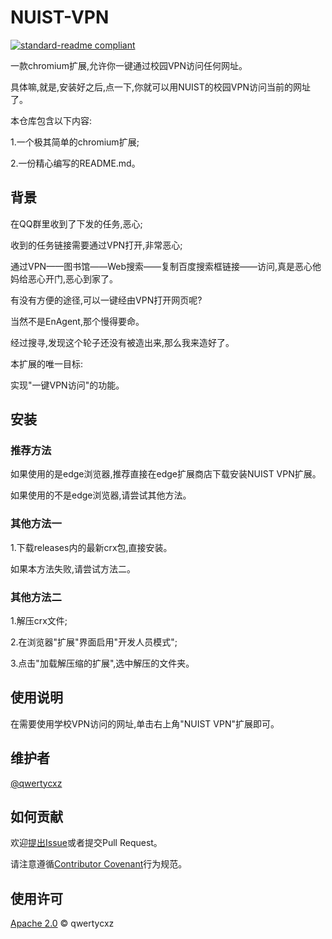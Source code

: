 # NUIST-VPN

[![standard-readme compliant](https://img.shields.io/badge/readme%20style-standard-brightgreen.svg?style=flat-square)](https://github.com/RichardLitt/standard-readme)

一款chromium扩展,允许你一键通过校园VPN访问任何网址。

具体嘛,就是,安装好之后,点一下,你就可以用NUIST的校园VPN访问当前的网址了。

本仓库包含以下内容:

1.一个极其简单的chromium扩展;

2.一份精心编写的README.md。

## 背景

在QQ群里收到了下发的任务,恶心;

收到的任务链接需要通过VPN打开,非常恶心;

通过VPN——图书馆——Web搜索——复制百度搜索框链接——访问,真是恶心他妈给恶心开门,恶心到家了。

有没有方便的途径,可以一键经由VPN打开网页呢?

当然不是EnAgent,那个慢得要命。

经过搜寻,发现这个轮子还没有被造出来,那么我来造好了。

本扩展的唯一目标:

  实现"一键VPN访问"的功能。

## 安装

### 推荐方法

如果使用的是edge浏览器,推荐直接在edge扩展商店下载安装NUIST VPN扩展。

如果使用的不是edge浏览器,请尝试其他方法。

### 其他方法一

1.下载releases内的最新crx包,直接安装。

如果本方法失败,请尝试方法二。

### 其他方法二

1.解压crx文件;

2.在浏览器"扩展"界面启用"开发人员模式";

3.点击"加载解压缩的扩展",选中解压的文件夹。

## 使用说明

在需要使用学校VPN访问的网址,单击右上角"NUIST VPN"扩展即可。

## 维护者

[@qwertycxz](https://github.com/qwertycxz)

## 如何贡献

欢迎[提出Issue](https://github.com/qwertycxz/NUIST-VPN/issues/new)或者提交Pull Request。

请注意遵循[Contributor Covenant](http://contributor-covenant.org/version/1/3/0/)行为规范。

## 使用许可

[Apache 2.0](LICENSE) © qwertycxz
